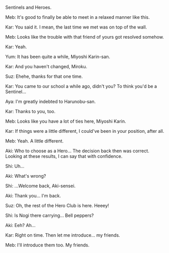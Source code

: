 Sentinels and Heroes.
 
Meb: It's good to finally be able to meet in a relaxed manner like this.
 
Kar: You said it. I mean, the last time we met was on top of the wall.
 
Meb: Looks like the trouble with that friend of yours got resolved somehow.
 
Kar: Yeah.
 
Yum: It has been quite a while, Miyoshi Karin-san.
 
Kar: And you haven't changed, Miroku.
 
Suz: Ehehe, thanks for that one time.
 
Kar: You came to our school a while ago, didn't you? To think you'd be a Sentinel...
 
Aya: I'm greatly indebted to Harunobu-san.
 
Kar: Thanks to you, too.
 
Meb: Looks like you have a lot of ties here, Miyoshi Karin.
 
Kar: If things were a little different, I could've been in your position, after all.
 
Meb: Yeah. A little different.
 
Aki: Who to choose as a Hero... The decision back then was correct. Looking at these results, I can say that with confidence.
 
Shi: Uh...
 
Aki: What's  wrong?
 
Shi: ...Welcome back, Aki-sensei.
 
Aki: Thank you... I'm back.
 
Suz: Oh, the rest of the Hero Club is here. Heeey!
 
Shi: Is Nogi there carrying... Bell peppers?
 
Aki: Eeh? Ah...
 
Kar: Right on time. Then let me introduce... my friends.
 
Meb: I'll introduce them too. My friends.